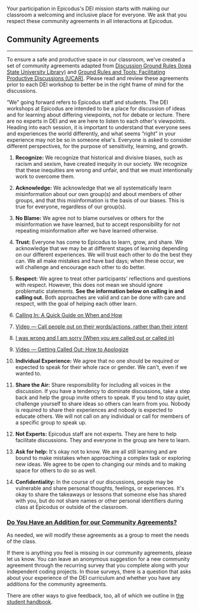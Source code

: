 Your participation in Epicodus's DEI mission starts with making our classroom a welcoming and inclusive place for everyone. We ask that you respect these community agreements in all interactions at Epicodus.

## Community Agreements

---

To ensure a safe and productive space in our classroom, we've created a set of community agreements adapted from [Discussion Ground Rules (Iowa State University Library)](https://instr.iastate.libguides.com/c.php?g=957020&p=6908208) and [Ground Rules and Tools: Facilitating Productive Discussions (UCAR)](https://www.ucar.edu/who-we-are/diversity-inclusion/community-resources/ground-rules-tools). Please read and review these agreements prior to each DEI workshop to better be in the right frame of mind for the discussions.   

“We” going forward refers to Epicodus staff and students. The DEI workshops at Epicodus are intended to be a place for discussion of ideas and for learning about differing viewpoints, not for debate or lecture. There are no experts in DEI and we are here to listen to each other's viewpoints. Heading into each session, it is important to understand that everyone sees and experiences the world differently, and what seems “right” in your experience may not be so in someone else's. Everyone is asked to consider different perspectives, for the purpose of sensitivity, learning, and growth. 

1. **Recognize:** We recognize that historical and divisive biases, such as racism and sexism, have created inequity in our society. We recognize that these inequities are wrong and unfair, and that we must intentionally work to overcome them.

2. **Acknowledge:** We acknowledge that we all systematically learn misinformation about our own group(s) and about members of other groups, and that this misinformation is the basis of our biases. This is true for everyone, regardless of our group(s).

3. **No Blame:** We agree not to blame ourselves or others for the misinformation we have learned, but to accept responsibility for not repeating misinformation after we have learned otherwise.
 
4. **Trust:** Everyone has come to Epicodus to learn, grow, and share. We acknowledge that we may be at different stages of learning depending on our different experiences. We will trust each other to do the best they can. We all make mistakes and have bad days; when these occur, we will challenge and encourage each other to do better.

5. **Respect:** We agree to treat other participants' reflections and questions with respect. However, this does not mean we should ignore problematic statements. **See the information below on calling in and calling out.** Both approaches are valid and can be done with care and respect, with the goal of helping each other learn.

  1.  [Calling In: A Quick Guide on When and How](https://everydayfeminism.com/2015/01/guide-to-calling-in/)
  2.  [Video — Call people out on their words/actions, rather than their intent](https://www.youtube.com/watch?v=b0Ti-gkJiXc)
  3.  [I was wrong and I am sorry (When you are called out or called in)](http://womeninastronomy.blogspot.com/2015/04/i-was-wrong-and-i-am-sorry.html)
  4.  [Video — Getting Called Out: How to Apologize](https://www.youtube.com/watch?v=C8xJXKYL8pU&t=2s)

6. **Individual Experience:** We agree that no one should be required or expected to speak for their whole race or gender. We can't, even if we wanted to.
 
7. **Share the Air:** Share responsibility for including all voices in the discussion. If you have a tendency to dominate discussions, take a step back and help the group invite others to speak. If you tend to stay quiet, challenge yourself to share ideas so others can learn from you. Nobody is required to share their experiences and nobody is expected to educate others. We will not call on any individual or call for members of a specific group to speak up.

8. **Not Experts:** Epicodus staff are not experts. They are here to help facilitate discussions. They and everyone in the group are here to learn.

9. **Ask for help:** It's okay not to know. We are all still learning and are bound to make mistakes when approaching a complex task or exploring new ideas. We agree to be open to changing our minds and to making space for others to do so as well.

10. **Confidentiality:** In the course of our discussions, people may be vulnerable and share personal thoughts, feelings, or experiences. It's okay to share the takeaways or lessons that someone else has shared with you, but do not share names or other personal identifiers during class at Epicodus or outside of the classroom.

### [Do You Have an Addition for our Community Agreements?](#do-you-have-an-addition-for-our-community-agreements)

As needed, we will modify these agreements as a group to meet the needs of the class. 

If there is anything you feel is missing in our community agreements, please let us know. You can leave an anonymous suggestion for a new community agreement through the recurring survey that you complete along with your independent coding projects. In those surveys, there is a question that asks about your experience of the DEI curriculum and whether you have any additions for the community agreements.

There are other ways to give feedback, too, all of which we outline in [the student handbook](https://www.learnhowtoprogram.com/introduction-to-programming/getting-started-at-epicodus/student-handbook#giving-feedback). 